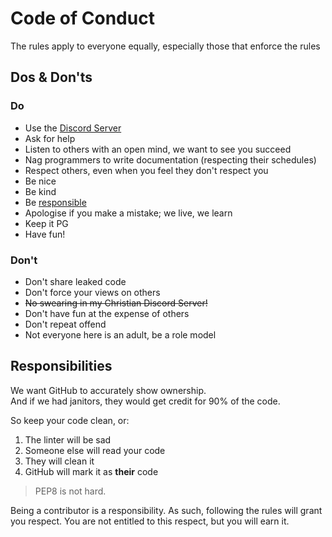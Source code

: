 # Code of Conduct
The rules apply to everyone equally,
especially those that enforce the rules


## Dos & Don'ts

### Do
 * Use the [Discord Server](https://discord.gg/sW4Gzke)
 * Ask for help
 * Listen to others with an open mind, we want to see you succeed
 * Nag programmers to write documentation  (respecting their schedules)
 * Respect others,
even when you feel they don't respect you  
 * Be nice
 * Be kind
 * Be [responsible](#responsibilities)
 * Apologise if you make a mistake; we live, we learn
 * Keep it PG  
 * Have fun!


### Don't
 * Don't share leaked code  
 * Don't force your views on others  
 * ~~No swearing in my Christian Discord Server!~~
 * Don't have fun at the expense of others
 * Don't repeat offend
 * Not everyone here is an adult, be a role model


## Responsibilities
We want GitHub to accurately show ownership.  
And if we had janitors, they would get credit for 90% of the code.  

So keep your code clean, or:
 1. The linter will be sad
 2. Someone else will read your code
 2. They will clean it
 3. GitHub will mark it as **their** code

> PEP8 is not hard.

Being a contributor is a responsibility.
As such, following the rules will grant you respect.
You are not entitled to this respect, but you will earn it.
